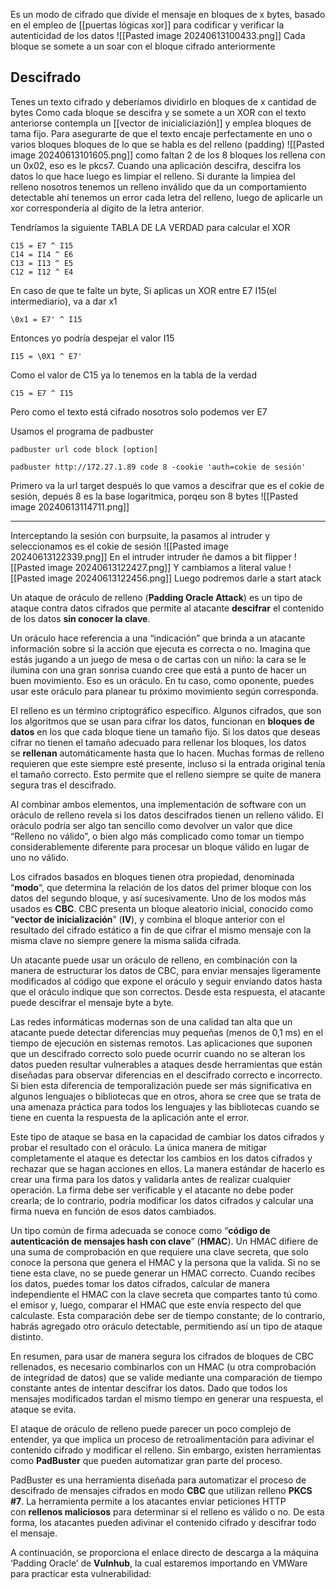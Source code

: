 Es un modo de cifrado que divide el mensaje en bloques de x bytes, basado en el empleo de [[puertas lógicas xor]] para codificar y verificar la autenticidad de los datos
![[Pasted image 20240613100433.png]]
Cada bloque se somete a un soar con el bloque cifrado anteriormente
## Descifrado
Tenes un texto cifrado y deberíamos dividirlo en bloques de x cantidad de bytes
Como cada bloque se descifra y se somete a un XOR con el texto anteriorse contempla un [[vector de inicialiciazión]] y emplea bloques de tama fijo. Para asegurarte de que el texto encaje perfectamente en uno o varios bloques bloques de lo que se habla es del relleno (padding)
![[Pasted image 20240613101605.png]]
como faltan 2 de los 8 bloques los rellena con un 0x02, eso es le pkcs7.
Cuando una aplicación descifra, descifra los datos lo que hace luego es limpiar el relleno. Si durante la limpiea del relleno nosotros tenemos un relleno inválido que da un comportamiento detectable ahí tenemos un error
cada letra del relleno, luego de aplicarle un xor correspondería al dígito de la letra anterior.

Tendríamos la siguiente TABLA DE LA VERDAD para calcular el XOR
```XOR
C15 = E7 ^ I15
C14 = I14 ^ E6
C13 = I13 ^ E5
C12 = I12 ^ E4
```

En caso de que te falte un byte, Si aplicas un XOR entre E7 I15(el intermediario), va a dar x1
```XOR
\0x1 = E7' ^ I15
```
Entonces yo podría despejar el valor I15
```XOR
I15 = \0X1 ^ E7'
```
Como el valor de C15 ya lo tenemos en la  tabla de la verdad
```
C15 = E7 ^ I15
```
Pero como el texto está cifrado nosotros solo podemos ver E7

Usamos el programa de padbuster
```Syntaxis
padbuster url code block [option] 
```

```Syntaxis example
padbuster http://172.27.1.89 code 8 -cookie 'auth=cokie de sesión'
```
Primero va la url target después lo que vamos a descifrar que es el cokie de sesión, depués 8 es la base logaritmica, porqeu son 8 bytes
![[Pasted image 20240613114711.png]]

- - -
Interceptando la sesión con burpsuite, la pasamos al intruder y seleccionamos es el cokie de sesión
![[Pasted image 20240613122339.png]]
En el intruder intruder ñe damos a bit flipper
![[Pasted image 20240613122427.png]]
Y cambiamos a literal value
![[Pasted image 20240613122456.png]]
Luego podremos darle a start atack

Un ataque de oráculo de relleno (**Padding Oracle Attack**) es un tipo de ataque contra datos cifrados que permite al atacante **descifrar** el contenido de los datos **sin conocer la clave**.

Un oráculo hace referencia a una “indicación” que brinda a un atacante información sobre si la acción que ejecuta es correcta o no. Imagina que estás jugando a un juego de mesa o de cartas con un niño: la cara se le ilumina con una gran sonrisa cuando cree que está a punto de hacer un buen movimiento. Eso es un oráculo. En tu caso, como oponente, puedes usar este oráculo para planear tu próximo movimiento según corresponda.

El relleno es un término criptográfico específico. Algunos cifrados, que son los algoritmos que se usan para cifrar los datos, funcionan en **bloques de datos** en los que cada bloque tiene un tamaño fijo. Si los datos que deseas cifrar no tienen el tamaño adecuado para rellenar los bloques, los datos se **rellenan** automáticamente hasta que lo hacen. Muchas formas de relleno requieren que este siempre esté presente, incluso si la entrada original tenía el tamaño correcto. Esto permite que el relleno siempre se quite de manera segura tras el descifrado.

Al combinar ambos elementos, una implementación de software con un oráculo de relleno revela si los datos descifrados tienen un relleno válido. El oráculo podría ser algo tan sencillo como devolver un valor que dice “Relleno no válido”, o bien algo más complicado como tomar un tiempo considerablemente diferente para procesar un bloque válido en lugar de uno no válido.

Los cifrados basados en bloques tienen otra propiedad, denominada “**modo**“, que determina la relación de los datos del primer bloque con los datos del segundo bloque, y así sucesivamente. Uno de los modos más usados es **CBC**. CBC presenta un bloque aleatorio inicial, conocido como “**vector de inicialización**” (**IV**), y combina el bloque anterior con el resultado del cifrado estático a fin de que cifrar el mismo mensaje con la misma clave no siempre genere la misma salida cifrada.

Un atacante puede usar un oráculo de relleno, en combinación con la manera de estructurar los datos de CBC, para enviar mensajes ligeramente modificados al código que expone el oráculo y seguir enviando datos hasta que el oráculo indique que son correctos. Desde esta respuesta, el atacante puede descifrar el mensaje byte a byte.

Las redes informáticas modernas son de una calidad tan alta que un atacante puede detectar diferencias muy pequeñas (menos de 0,1 ms) en el tiempo de ejecución en sistemas remotos. Las aplicaciones que suponen que un descifrado correcto solo puede ocurrir cuando no se alteran los datos pueden resultar vulnerables a ataques desde herramientas que están diseñadas para observar diferencias en el descifrado correcto e incorrecto. Si bien esta diferencia de temporalización puede ser más significativa en algunos lenguajes o bibliotecas que en otros, ahora se cree que se trata de una amenaza práctica para todos los lenguajes y las bibliotecas cuando se tiene en cuenta la respuesta de la aplicación ante el error.

Este tipo de ataque se basa en la capacidad de cambiar los datos cifrados y probar el resultado con el oráculo. La única manera de mitigar completamente el ataque es detectar los cambios en los datos cifrados y rechazar que se hagan acciones en ellos. La manera estándar de hacerlo es crear una firma para los datos y validarla antes de realizar cualquier operación. La firma debe ser verificable y el atacante no debe poder crearla; de lo contrario, podría modificar los datos cifrados y calcular una firma nueva en función de esos datos cambiados.

Un tipo común de firma adecuada se conoce como “**código de autenticación de mensajes hash con clave**” (**HMAC**). Un HMAC difiere de una suma de comprobación en que requiere una clave secreta, que solo conoce la persona que genera el HMAC y la persona que la valida. Si no se tiene esta clave, no se puede generar un HMAC correcto. Cuando recibes los datos, puedes tomar los datos cifrados, calcular de manera independiente el HMAC con la clave secreta que compartes tanto tú como el emisor y, luego, comparar el HMAC que este envía respecto del que calculaste. Esta comparación debe ser de tiempo constante; de lo contrario, habrás agregado otro oráculo detectable, permitiendo así un tipo de ataque distinto.

En resumen, para usar de manera segura los cifrados de bloques de CBC rellenados, es necesario combinarlos con un HMAC (u otra comprobación de integridad de datos) que se valide mediante una comparación de tiempo constante antes de intentar descifrar los datos. Dado que todos los mensajes modificados tardan el mismo tiempo en generar una respuesta, el ataque se evita.

El ataque de oráculo de relleno puede parecer un poco complejo de entender, ya que implica un proceso de retroalimentación para adivinar el contenido cifrado y modificar el relleno. Sin embargo, existen herramientas como **PadBuster** que pueden automatizar gran parte del proceso.

PadBuster es una herramienta diseñada para automatizar el proceso de descifrado de mensajes cifrados en modo **CBC** que utilizan relleno **PKCS #7**. La herramienta permite a los atacantes enviar peticiones HTTP con **rellenos maliciosos** para determinar si el relleno es válido o no. De esta forma, los atacantes pueden adivinar el contenido cifrado y descifrar todo el mensaje.

A continuación, se proporciona el enlace directo de descarga a la máquina ‘Padding Oracle’ de **Vulnhub**, la cual estaremos importando en VMWare para practicar esta vulnerabilidad:

